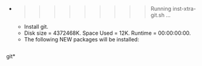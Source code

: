 * >>>>>>>>> Running inst-xtra-git.sh ...
  * Install git.
  * Disk size = 4372468K. Space Used = 12K. Runtime = 00:00:00:00.
  * The following NEW packages will be installed:
  ```bash
git*
  ```
